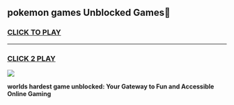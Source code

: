 
## pokemon games Unblocked Games👋
<h3>
<a href="https://premium.freeplayer.one?title=pokemon_games&ref=16F">CLICK TO PLAY</a></h3>
<hr>

<h3>
<a href="https://premium.freeplayer.one?title=pokemon_games&ref=16F">CLICK 2 PLAY</a>
  
</h3>

<a href="https://premium.freeplayer.one?title=pokemon_games&ref=16F/"><img src="https://clearcache.store/games.png"></a>


**worlds hardest game unblocked: Your Gateway to Fun and Accessible Online Gaming**
